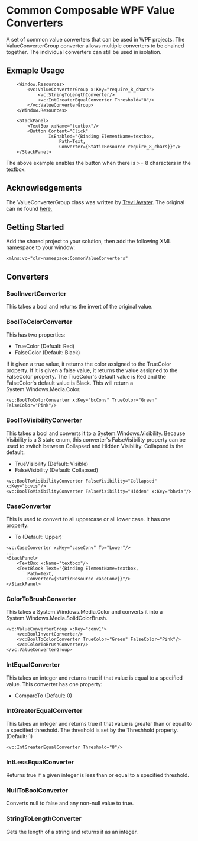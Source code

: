# Common Composable WPF Value Converters

A set of common value converters that can be used in WPF projects. The ValueConverterGroup converter allows multiple converters to be chained together. The individual converters can still be used in isolation.

## Exmaple Usage

```
    <Window.Resources>
        <vc:ValueConverterGroup x:Key="require_8_chars">
            <vc:StringToLengthConverter/>
            <vc:IntGreaterEqualConverter Threshold="8"/>
        </vc:ValueConverterGroup>
    </Window.Resources>
    
    <StackPanel>
        <TextBox x:Name="textbox"/>
        <Button Content="Click" 
                IsEnabled="{Binding ElementName=textbox, 
                    Path=Text, 
                    Converter={StaticResource require_8_chars}}"/>
    </StackPanel>
```

The above example enables the button when there is >= 8 characters in the textbox.

## Acknowledgements

The ValueConverterGroup class was written by [Trevi Awater](https://github.com/awatertrevi/). The original can ne found [here.](https://gist.github.com/awatertrevi/68924981bdea1800f5af162e4eb2b1f5#file-valueconvertergroup-cs)

## Getting Started
Add the shared project to your solution, then add the following XML namespace to your window:
```
xmlns:vc="clr-namespace:CommonValueConverters"
```

## Converters
### BoolInvertConverter
This takes a bool and returns the invert of the original value.

### BoolToColorConverter
This has two properties:
* TrueColor (Defualt: Red)
* FalseColor (Default: Black)

If it given a true value, it returns the color assigned to the TrueColor property. If it is given a false value, it returns the value assigned to the FalseColor property. The TrueColor's default value is Red and the FalseColor's default value is Black. This will return a System.Windows.Media.Color.
```
<vc:BoolToColorConverter x:Key="bcConv" TrueColor="Green" FalseColor="Pink"/>
```

### BoolToVisibilityConverter
This takes a bool and converts it to a System.Windows.Visibility. Because Visibility is a 3 state enum, this converter's FalseVisibility property can be used to switch between Collapsed and Hidden Visibility. Collapsed is the default.
* TrueVisibility (Default: Visible)
* FalseVisibility (Default: Collapsed)

```
<vc:BoolToVisibilityConverter FalseVisibility="Collapsed" x:Key="bcvis"/>
<vc:BoolToVisibilityConverter FalseVisibility="Hidden" x:Key="bhvis"/>
```

### CaseConverter
This is used to convert to all uppercase or all lower case. It has one property:
* To (Default: Upper)
```
<vc:CaseConverter x:Key="caseConv" To="Lower"/>
...
<StackPanel>
    <TextBox x:Name="textbox"/>
    <TextBlock Text="{Binding ElementName=textbox, 
        Path=Text, 
        Converter={StaticResource caseConv}}"/>
</StackPanel>
```

### ColorToBrushConverter
This takes a System.Windows.Media.Color and converts it into a System.Windows.Media.SolidColorBrush.
```
<vc:ValueConverterGroup x:Key="conv1">
    <vc:BoolInvertConverter/>
    <vc:BoolToColorConverter TrueColor="Green" FalseColor="Pink"/>
    <vc:ColorToBrushConverter/>
</vc:ValueConverterGroup>
```

### IntEqualConverter
This takes an integer and returns true if that value is equal to a specified value. This converter has one property:
* CompareTo (Default: 0)

### IntGreaterEqualConverter
This takes an integer and returns true if that value is greater than or equal to a specified threshold. The threshold is set by the Threshhold property. (Default: 1)
```
<vc:IntGreaterEqualConverter Threshold="8"/>
```

### IntLessEqualConverter
Returns true if a given integer is less than or equal to a specified threshold.

### NullToBoolConverter
Converts null to false and any non-null value to true.

### StringToLengthConverter
Gets the length of a string and returns it as an integer.